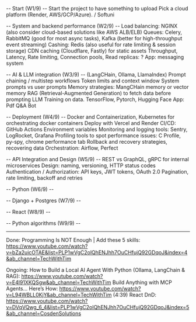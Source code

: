 
-- Start (W1/9) --
Start the project to have something to upload
Pick a cloud platform (Render, AWS/GCP/Azure). / Softuni


-- System and backend performance (W2/9) -- 
Load balancing: NGINX (also consider cloud-based solutions like AWS ALB/ELB)
Queues: Celery, RabbitMQ (good for most async tasks), Kafka (better for high-throughput event streaming)
Cashing: Redis (also useful for rate limiting & session storage)
CDN caching (Cloudflare, Fastly) for static assets
Throughput, Latency, Rate limiting, Connection pools, Read replicas: ?
App: messaging system


-- AI & LLM integration (W3/9) --  (LangCHain, Ollama, LlamaIndex)
Prompt chaining / multistep workflows
Token limits and context window
System prompts vs user prompts
Memory strategies: MangCHain memory or vector memory
RAG (Retrieval-Augmented Generation) to fetch data before prompting
LLM Training on data. TensorFlow, Pytorch, Hugging Face
App: Pdf Q&A Bot


-- Deployment (W4/9) --
Docker and Containerization, Kubernetes for orchestrating docker containers
Deploy with Vercel and Render
CI/CD: GitHub Actions
Environment variables
Monitoring and logging tools: Sentry, LogRocket, Grafana
Profiling tools to spot performance issues: C Profile, py-spy, chrome performance tab
Rollback and recovery strategies, recovering data
Orchestration: Airflow, Perfect


-- API Integration and Design (W5/9) -- 
REST vs GraphQL, gRPC for internal microservices
Design: naming, versioning, HTTP status codes
Authentication / Authorization: API keys, JWT tokens, OAuth 2.0
Pagination, rate limiting, backoff and retries


-- Python (W6/9) --


-- Django + Postgres (W7/9) --


-- React (W8/9) --


-- Python algorithms (W9/9) --


-------------------------------------------------------------------------
Done:
Programming Is NOT Enough | Add these 5 skills: https://www.youtube.com/watch?v=bZa2uicOTAE&list=PLP1wVgC2olQhENJhh7OuCHfujQ92GDqoJ&index=4&ab_channel=TechWithTim

Ongoing:
How to Build a Local AI Agent With Python (Ollama, LangChain & RAG): https://www.youtube.com/watch?v=E4l91XKQSgw&ab_channel=TechWithTim
Build Anything with MCP Agents… Here’s How: https://www.youtube.com/watch?v=L94WBLL0KjY&ab_channel=TechWithTim (4:39)
React DnD: https://www.youtube.com/watch?v=DVqVQwg_6_4&list=PLP1wVgC2olQhENJhh7OuCHfujQ92GDqoJ&index=5&ab_channel=CosdenSolutions


